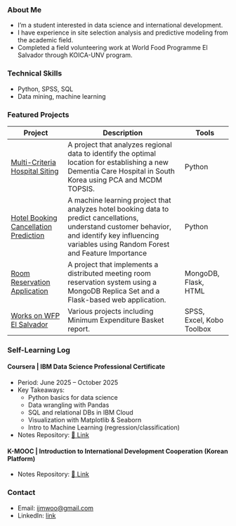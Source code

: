 ###  About Me
- I’m a student interested in data science and international development.
- I have experience in site selection analysis and predictive modeling from the academic field.
- Completed a field volunteering work at World Food Programme El Salvador through KOICA-UNV program.

###  Technical Skills
- Python, SPSS, SQL
- Data mining, machine learning

###  Featured Projects
| Project | Description | Tools |
|---------|-------------|-------|
| [Multi-Criteria Hospital Siting](https://github.com/Jamie-Woo/multi-criteria-hospital-siting) | A project that analyzes regional data to identify the optimal location for establishing a new Dementia Care Hospital in South Korea using PCA and MCDM TOPSIS. | Python |
| [Hotel Booking Cancellation Prediction](https://github.com/Jamie-Woo/hotel-booking-cancellation-rf) | A machine learning project that analyzes hotel booking data to predict cancellations, understand customer behavior, and identify key influencing variables using Random Forest and Feature Importance | Python |
| [Room Reservation Application](https://github.com/Jamie-Woo/flask-mongodb-room-reservation-app) | A project that implements a distributed meeting room reservation system using a MongoDB Replica Set and a Flask-based web application. | MongoDB, Flask, HTML |
| [Works on WFP El Salvador](https://github.com/Jamie-Woo/experience-wfp-elsalvador) | Various projects including Minimum Expenditure Basket report. | SPSS, Excel, Kobo Toolbox |

###  Self-Learning Log

####  Coursera | IBM Data Science Professional Certificate
- Period: June 2025 – October 2025
- Key Takeaways:
  - Python basics for data science
  - Data wrangling with Pandas
  - SQL and relational DBs in IBM Cloud
  - Visualization with Matplotlib & Seaborn
  - Intro to Machine Learning (regression/classification)
- Notes Repository: [📂 Link](https://github.com/Jamie-Woo/learning-IBM-data-science)

####  K-MOOC | Introduction to International Development Cooperation (Korean Platform)
- Notes Repository: [📂 Link](https://github.com/Jamie-Woo/learning-ODA-KOICA)

###  Contact
- Email: ijmwoo@gmail.com
- LinkedIn: [link](https://www.linkedin.com/in/jimin-woo-a423a5251/)
